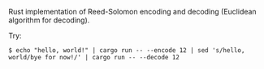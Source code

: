 Rust implementation of Reed-Solomon encoding and decoding (Euclidean algorithm for decoding).

Try:

```console
$ echo "hello, world!" | cargo run -- --encode 12 | sed 's/hello, world/bye for now!/' | cargo run -- --decode 12
```